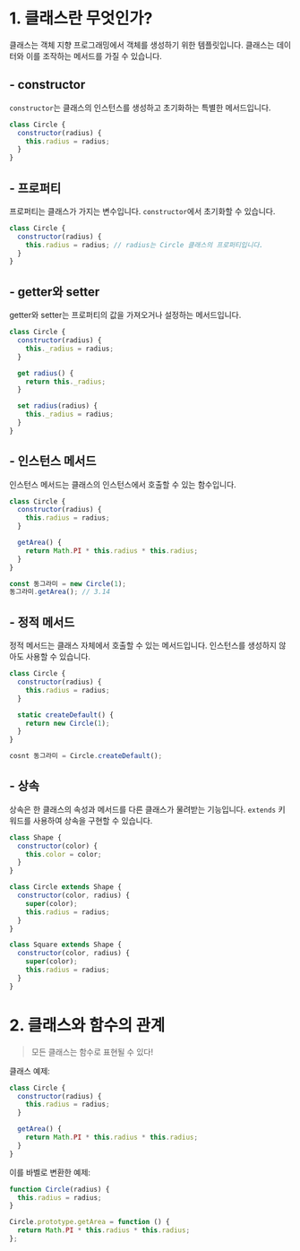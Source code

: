 # 1. 클래스란 무엇인가?

클래스는 객체 지향 프로그래밍에서 객체를 생성하기 위한 템플릿입니다. 클래스는 데이터와 이를 조작하는 메서드를 가질 수 있습니다.

## - constructor

`constructor`는 클래스의 인스턴스를 생성하고 초기화하는 특별한 메서드입니다.

```javascript
class Circle {
  constructor(radius) {
    this.radius = radius;
  }
}
```

## - 프로퍼티

프로퍼티는 클래스가 가지는 변수입니다. `constructor`에서 초기화할 수 있습니다.

```javascript
class Circle {
  constructor(radius) {
    this.radius = radius; // radius는 Circle 클래스의 프로퍼티입니다.
  }
}
```

## - getter와 setter

getter와 setter는 프로퍼티의 값을 가져오거나 설정하는 메서드입니다.

```javascript
class Circle {
  constructor(radius) {
    this._radius = radius;
  }

  get radius() {
    return this._radius;
  }

  set radius(radius) {
    this._radius = radius;
  }
}
```

## - 인스턴스 메서드

인스턴스 메서드는 클래스의 인스턴스에서 호출할 수 있는 함수입니다.

```javascript
class Circle {
  constructor(radius) {
    this.radius = radius;
  }

  getArea() {
    return Math.PI * this.radius * this.radius;
  }
}

const 동그라미 = new Circle(1);
동그라미.getArea(); // 3.14
```

## - 정적 메서드

정적 메서드는 클래스 자체에서 호출할 수 있는 메서드입니다. 인스턴스를 생성하지 않아도 사용할 수 있습니다.

```javascript
class Circle {
  constructor(radius) {
    this.radius = radius;
  }

  static createDefault() {
    return new Circle(1);
  }
}

cosnt 동그라미 = Circle.createDefault();
```

## - 상속

상속은 한 클래스의 속성과 메서드를 다른 클래스가 물려받는 기능입니다. `extends` 키워드를 사용하여 상속을 구현할 수 있습니다.

```javascript
class Shape {
  constructor(color) {
    this.color = color;
  }
}

class Circle extends Shape {
  constructor(color, radius) {
    super(color);
    this.radius = radius;
  }
}

class Square extends Shape {
  constructor(color, radius) {
    super(color);
    this.radius = radius;
  }
}
```

# 2. 클래스와 함수의 관계

> 모든 클래스는 함수로 표현될 수 있다!

클래스 예제:

```javascript
class Circle {
  constructor(radius) {
    this.radius = radius;
  }

  getArea() {
    return Math.PI * this.radius * this.radius;
  }
}
```

이를 바벨로 변환한 예제:

```javascript
function Circle(radius) {
  this.radius = radius;
}

Circle.prototype.getArea = function () {
  return Math.PI * this.radius * this.radius;
};
```
